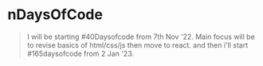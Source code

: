 # nDaysOfCode

> I will be starting #40Daysofcode from 7th Nov '22.
> Main focus will be to revise basics of html/css/js then move to react.
> and then i'll start #165daysofcode from 2 Jan '23.
